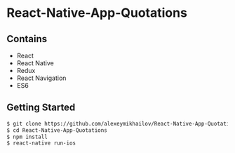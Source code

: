 # React-Native-App-Quotations

## Contains

* React
* React Native
* Redux
* React Navigation
* ES6

## Getting Started

```sh
$ git clone https://github.com/alexeymikhailov/React-Native-App-Quotations.git
$ cd React-Native-App-Quotations
$ npm install
$ react-native run-ios
```
